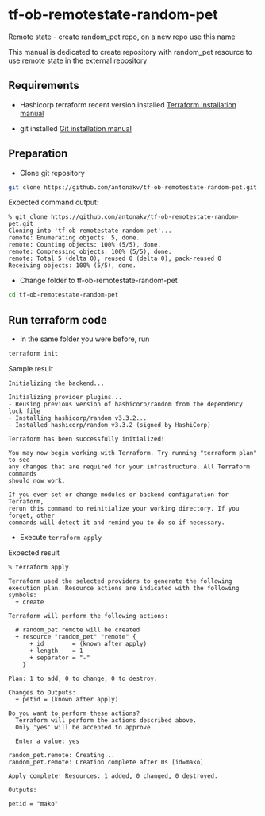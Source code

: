# tf-ob-remotestate-random-pet
Remote state - create random_pet repo, on a new repo use this name

This manual is dedicated to create repository with random_pet resource to
use remote state in the external repository

## Requirements

- Hashicorp terraform recent version installed
[Terraform installation manual](https://learn.hashicorp.com/tutorials/terraform/install-cli)

- git installed
[Git installation manual](https://git-scm.com/download/mac)

## Preparation 

- Clone git repository

```bash
git clone https://github.com/antonakv/tf-ob-remotestate-random-pet.git
```

Expected command output:

```
% git clone https://github.com/antonakv/tf-ob-remotestate-random-pet.git
Cloning into 'tf-ob-remotestate-random-pet'...
remote: Enumerating objects: 5, done.
remote: Counting objects: 100% (5/5), done.
remote: Compressing objects: 100% (5/5), done.
remote: Total 5 (delta 0), reused 0 (delta 0), pack-reused 0
Receiving objects: 100% (5/5), done.
```

- Change folder to tf-ob-remotestate-random-pet

```bash
cd tf-ob-remotestate-random-pet
```

## Run terraform code

- In the same folder you were before, run 

```bash
terraform init
```

Sample result

```
Initializing the backend...

Initializing provider plugins...
- Reusing previous version of hashicorp/random from the dependency lock file
- Installing hashicorp/random v3.3.2...
- Installed hashicorp/random v3.3.2 (signed by HashiCorp)

Terraform has been successfully initialized!

You may now begin working with Terraform. Try running "terraform plan" to see
any changes that are required for your infrastructure. All Terraform commands
should now work.

If you ever set or change modules or backend configuration for Terraform,
rerun this command to reinitialize your working directory. If you forget, other
commands will detect it and remind you to do so if necessary.
```

- Execute `terraform apply`

Expected result

```
% terraform apply            

Terraform used the selected providers to generate the following execution plan. Resource actions are indicated with the following symbols:
  + create

Terraform will perform the following actions:

  # random_pet.remote will be created
  + resource "random_pet" "remote" {
      + id        = (known after apply)
      + length    = 1
      + separator = "-"
    }

Plan: 1 to add, 0 to change, 0 to destroy.

Changes to Outputs:
  + petid = (known after apply)

Do you want to perform these actions?
  Terraform will perform the actions described above.
  Only 'yes' will be accepted to approve.

  Enter a value: yes

random_pet.remote: Creating...
random_pet.remote: Creation complete after 0s [id=mako]

Apply complete! Resources: 1 added, 0 changed, 0 destroyed.

Outputs:

petid = "mako"
```
